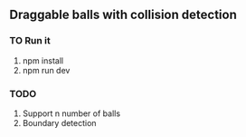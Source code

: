 
##  Draggable balls with collision detection

### TO Run it
1. npm install
2. npm run dev

### TODO
1. Support n number of balls
2. Boundary detection
